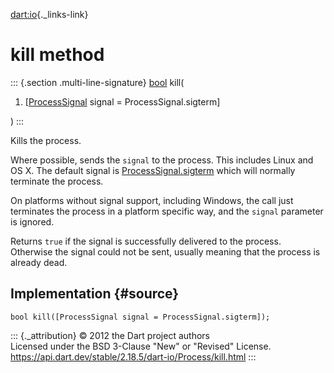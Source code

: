 [dart:io](../../dart-io/dart-io-library){._links-link}

kill method
===========

::: {.section .multi-line-signature}
[bool](../../dart-core/bool-class) kill(

1.  \[[ProcessSignal](../processsignal-class) signal =
    ProcessSignal.sigterm\]

)
:::

Kills the process.

Where possible, sends the `signal` to the process. This includes Linux
and OS X. The default signal is
[ProcessSignal.sigterm](../processsignal/sigterm-constant) which will
normally terminate the process.

On platforms without signal support, including Windows, the call just
terminates the process in a platform specific way, and the `signal`
parameter is ignored.

Returns `true` if the signal is successfully delivered to the process.
Otherwise the signal could not be sent, usually meaning that the process
is already dead.

Implementation {#source}
--------------

``` {.language-dart data-language="dart"}
bool kill([ProcessSignal signal = ProcessSignal.sigterm]);
```

::: {._attribution}
© 2012 the Dart project authors\
Licensed under the BSD 3-Clause \"New\" or \"Revised\" License.\
<https://api.dart.dev/stable/2.18.5/dart-io/Process/kill.html>
:::
